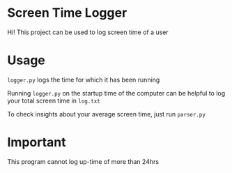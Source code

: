 ﻿# Screen Time Logger

Hi! This project can be used to log screen time of a user

# Usage

`logger.py` logs the time for which it has been running

Running `logger.py` on the startup time of the computer can be helpful to log your total screen time in `log.txt`

To check insights about your average screen time, just run `parser.py`

# Important

This program cannot log up-time of more than 24hrs
